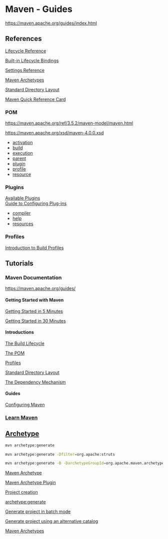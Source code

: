 # Maven - Guides

<https://maven.apache.org/guides/index.html>

## References

[Lifecycle Reference](https://maven.apache.org/guides/introduction/introduction-to-the-lifecycle.html#Lifecycle_Reference)

[Built-in Lifecycle Bindings](https://maven.apache.org/guides/introduction/introduction-to-the-lifecycle.html#Built-in_Lifecycle_Bindings)

[Settings Reference](https://maven.apache.org/ref/3.5.2/maven-settings/settings.html)

[Maven Archetypes](https://maven.apache.org/archetypes/index.html)

[Standard Directory Layout](https://maven.apache.org/guides/introduction/introduction-to-the-standard-directory-layout.html)

[Maven Quick Reference Card](https://maven.apache.org/guides/MavenQuickReferenceCard.pdf)

### POM

<https://maven.apache.org/ref/3.5.2/maven-model/maven.html>

<https://maven.apache.org/xsd/maven-4.0.0.xsd>

- [activation](https://maven.apache.org/ref/3.5.2/maven-model/maven.html#class_activation)
- [build](https://maven.apache.org/ref/3.5.2/maven-model/maven.html#class_build)
- [execution](https://maven.apache.org/ref/3.5.2/maven-model/maven.html#class_execution)
- [parent](https://maven.apache.org/ref/3.5.2/maven-model/maven.html#class_parent)
- [plugin](https://maven.apache.org/ref/3.5.2/maven-model/maven.html#class_plugin)
- [profile](https://maven.apache.org/ref/3.5.2/maven-model/maven.html#class_profile)
- [resource](https://maven.apache.org/ref/3.5.2/maven-model/maven.html#class_resource)

### Plugins

[Available Plugins](https://maven.apache.org/plugins/) \
[Guide to Configuring Plug-ins](https://maven.apache.org/guides/mini/guide-configuring-plugins.html)

- [compiler](https://maven.apache.org/plugins/maven-compiler-plugin/)
- [help](https://maven.apache.org/plugins/maven-help-plugin/)
- [resources](https://maven.apache.org/plugins/maven-resources-plugin/)

### Profiles

[Introduction to Build Profiles](https://maven.apache.org/guides/introduction/introduction-to-profiles.html)

## Tutorials

### Maven Documentation

https://maven.apache.org/guides/

#### Getting Started with Maven

[Getting Started in 5 Minutes](https://maven.apache.org/guides/getting-started/maven-in-five-minutes.html)

[Getting Started in 30 Minutes](https://maven.apache.org/guides/getting-started/index.html)

#### Introductions

[The Build Lifecycle](https://maven.apache.org/guides/introduction/introduction-to-the-lifecycle.html)

[The POM](https://maven.apache.org/guides/introduction/introduction-to-the-pom.html)

[Profiles](https://maven.apache.org/guides/introduction/introduction-to-profiles.html)

[Standard Directory Layout](https://maven.apache.org/guides/introduction/introduction-to-the-standard-directory-layout.html)

[The Dependency Mechanism](https://maven.apache.org/guides/introduction/introduction-to-dependency-mechanism.html)

#### Guides

[Configuring Maven](https://maven.apache.org/guides/mini/guide-configuring-maven.html)

### [Learn Maven](https://www.tutorialspoint.com/maven/index.htm)

## [Archetype](https://maven.apache.org/archetype/index.html)

```bash
mvn archetype:generate
```

```bash
mvn archetype:generate -Dfilter=org.apache:struts
```

```bash
mvn archetype:generate -B -DarchetypeGroupId=org.apache.maven.archetypes -DarchetypeArtifactId=maven-archetype-quickstart -DarchetypeVersion=1.1 -DgroupId=com.company -DartifactId=project -Dversion=1.0-SNAPSHOT -Dpackage=com.company.project
```

[Maven Archetype](https://maven.apache.org/archetype/index.html)

[Maven Archetype Plugin](https://maven.apache.org/archetype/maven-archetype-plugin/index.html)

[Project creation](https://maven.apache.org/archetype/maven-archetype-plugin/usage.html)

[archetype:generate](http://maven.apache.org/archetype/maven-archetype-plugin/generate-mojo.html)

[Generate project in batch mode](https://maven.apache.org/archetype/maven-archetype-plugin/examples/generate-batch.html)

[Generate project using an alternative catalog](https://maven.apache.org/archetype/maven-archetype-plugin/examples/generate-alternative-catalog.html)

[Maven Archetypes](https://maven.apache.org/archetypes/)
